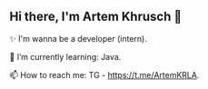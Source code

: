## Hi there, I'm Artem Khrusch 👋

<!--
**ArtemiyKHR/ArtemiyKHR** is a ✨ _special_ ✨ repository because its `README.md` (this file) appears on your GitHub profile.

Here are some ideas to get you started:

- 🔭 I’m currently working on ...
- 🌱 I’m currently learning ...
- 👯 I’m looking to collaborate on ...
- 🤔 I’m looking for help with ...
- 💬 Ask me about ...
- 📫 How to reach me: ...
- 😄 Pronouns: ...
- ⚡ Fun fact: ...
-->

✨ I'm wanna be a developer (intern).

🌱 I’m currently learning: Java.

📫 How to reach me: TG - https://t.me/ArtemKRLA.

